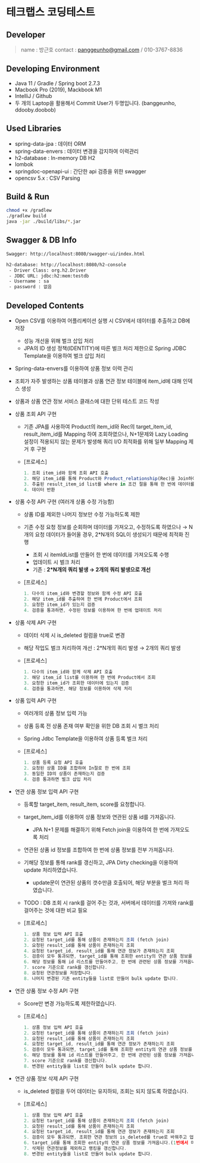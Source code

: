 # 테크랩스 코딩테스트

## Developer

> name : 방근호
contact : panggeunho@gmail.com / 010-3767-8836
>

## Developing Environment

- Java 11 / Gradle / Spring boot 2.7.3
- Macbook Pro (2019), Mackbook M1
- IntelliJ / Github
- 두 개의 Laptop을 활용해서 Commit User가 두명입니다. (banggeunho, ddooby.doobob)

## Used Libraries

- spring-data-jpa : 데이터 ORM
- spring-data-envers : 데이터 변경을 감지하여 이력관리
- h2-database : In-memory DB H2
- lombok
- springdoc-openapi-ui : 간단한 api 검증을 위한 swagger
- opencsv 5.x : CSV Parsing

## Build & Run

```bash
chmod +x /gradlew
./gradlew build
java -jar ./build/libs/*.jar
```

## Swagger & DB Info

```bash
Swagger: http://localhost:8080/swagger-ui/index.html

h2-database: http://localhost:8080/h2-console
 - Driver Class: org.h2.Driver
 - JDBC URL: jdbc:h2:mem:testdb
 - Username : sa
 - password : 없음
```

## Developed Contents

- Open CSV를 이용하여 어플리케이션 실행 시 CSV에서 데이터를 추출하고 DB에 저장
    - 성능 개선을 위해 벌크 삽입 처리
    - JPA의 ID 생성 정책(IDENTITY)에 따른 벌크 처리 제한으로 Spring JDBC Template을 이용하여 벌크 삽입 처리
- Spring-data-envers를 이용하여 상품 정보 이력 관리
- 조회가 자주 발생하는 상품 테이블과 상품 연관 정보 테이블에 item_id에 대해 인덱스 생성
- 상품과 상품 연관 정보 서비스 클래스에 대한 단위 테스트 코드 작성
- 상품 조회 API 구현
    - 기존 JPA를 사용하여 Product의 item_id와 Rec의 target_item_id, result_item_id를 Mapping 하여 조회하였으나, N+1문제와 Lazy Loading 설정이 적용되지 않는 문제가 발생해 쿼리 I/O 최적화를 위해 일부 Mapping 제거 후 구현
    - [프로세스]

        ```jsx
        1. 조회 item_id와 함께 조회 API 호출
        2. 해당 item_id를 통해 Product와 Product_relationship(Rec)을 Join하여 조회
        3. 추출된 result_item_id list를 where in 조건 절을 통해 한 번에 데이터를 조회
        4. 데이터 반환
        ```


- 상품 수정 API 구현 (여러개 상품 수정 가능함)
    - 상품 ID를 제외한 나머지 정보만 수정 가능하도록 제한
    - 기존 수정 요청 정보를 순회하며 데이터를 가져오고, 수정하도록 하였으나 → N개의 요청 데이터가 들어올 경우, 2*N개의 SQL이 생성되기 때문에 최적화 진행
        - 조회 시 itemIdList를 만들어 한 번에 데이터를 가져오도록 수행
        - 업데이트 시 벌크 처리
        - 기존 : **2*N개의 쿼리 발생 → 2개의 쿼리 발생으로 개선**
    - [프로세스]

        ```jsx
        1. 다수의 item_id와 변경할 정보와 함께 수정 API 호출
        2. 해당 item_id를 추출하여 한 번에 Product에서 조회
        3. 요청한 item_id가 있는지 검증
        4. 검증을 통과하면, 수정된 정보를 이용하여 한 번에 업데이트 처리
        ```


- 상품 삭제 API 구현
    - 데이터 삭제 시 is_deleted 컬럼을 true로 변경
    - 해당 작업도 벌크 처리하여 개선 : 2*N개의 쿼리 발생 → 2개의 쿼리 발생
    - [프로세스]

        ```jsx
        1. 다수의 item_id와 함께 삭제 API 호출
        2. 해당 item_id list를 이용하여 한 번에 Product에서 조회
        3. 요청한 item_id가 조회한 데이터에 있는지 검증
        4. 검증을 통과하면, 해당 정보를 이용하여 삭제 처리
        ```

- 상품 입력 API 구현
    - 여러개의 상품 정보 입력 가능
    - 상품 등록 전 상품 존재 여부 확인을 위한 DB 조회 시 벌크 처리
    - Spring Jdbc Template을 이용하여 상품 등록 벌크 처리
    - [프로세스]

        ```jsx
        1. 상품 등록 요청 API 호출
        2. 요청된 상품 ID를 조합하여 In절로 한 번에 조회
        3. 동일한 ID의 상품이 존재하는지 검증
        4. 검증 통과하면 벌크 삽입 처리 
        ```


- 연관 상품 정보 입력 API 구현
    - 등록할 target_item, result_item, score를 요청합니다.
    - target_item_id를 이용하여 상품 정보와 연관된 상품 id를 가져옵니다.
        - JPA N+1 문제를 해결하기 위해 Fetch join을 이용하여 한 번에 가져오도록 처리
    - 연관된 상품 id 정보를 조합하여 한 번에 상품 정보를 전부 가져옵니다.
    - 기해당 정보를 통해 rank를 갱신하고, JPA Dirty checking을 이용하여 update 처리하였습니다.
        - update문이 연관된 상품의 갯수만큼 호출되어, 해당 부분을 벌크 처리 하였습니다.
    - TODO : DB 조회 시 rank를 걸어 주는 것과, 서버에서 데이터를 가져와 rank를 걸어주는 것에 대한 비교 필요
    - [프로세스]

        ```jsx
        1. 상품 정보 입력 API 호출
        2. 요청된 target_id를 통해 상품이 존재하는지 조회 (fetch join)
        3. 요청된 result_id를 통해 상품이 존재하는지 조회
        4. 요청된 target_id, result_id를 통해 연관 정보가 존재하는지 조회
        5. 검증이 모두 통과되면, target_id를 통해 조회한 entity의 연관 상품 정보를 가져옵니다. (1번에서 미리 가져옴)
        6. 해당 정보를 통해 id 리스트를 만들어주고, 한 번에 관련된 상품 정보를 가져옵니다.
        7. score 기준으로 rank를 갱신합니다.
        8. 요청된 연관정보를 저장합니다.
        8. 나머지 변경된 기존 entity들을 list로 만들어 bulk update 합니다.
        ```


- 연관 상품 정보 수정 API 구현
    - Score만 변경 가능하도록 제한하였습니다.
    - [프로세스]

        ```jsx
        1. 상품 정보 입력 API 호출
        2. 요청된 target_id를 통해 상품이 존재하는지 조회 (fetch join)
        3. 요청된 result_id를 통해 상품이 존재하는지 조회
        4. 요청된 target_id, result_id를 통해 연관 정보가 존재하는지 조회
        5. 검증이 모두 통과되면, target_id를 통해 조회한 entity의 연관 상품 정보를 가져옵니다.(1번에서 미리 가져옴)
        6. 해당 정보를 통해 id 리스트를 만들어주고, 한 번에 관련된 상품 정보를 가져옵니다.
        7. score 기준으로 rank를 갱신합니다.
        8. 변경된 entity들을 list로 만들어 bulk update 합니다.
        ```


- 연관 상품 정보 삭제 API 구현
    - is_deleted 컬럼을 두어 데이터는 유지하되, 조회는 되지 않도록 하였습니다.
    - [프로세스]

        ```jsx
        1. 상품 정보 입력 API 호출
        2. 요청된 target_id를 통해 상품이 존재하는지 조회 (fetch join)
        3. 요청된 result_id를 통해 상품이 존재하는지 조회
        4. 요청된 target_id, result_id를 통해 연관 정보가 존재하는지 조회
        5. 검증이 모두 통과되면, 조회한 연관 정보의 is_deleted를 true로 바꿔주고 업데이트합니다.
        6. target_id를 통해 조회한 entity의 연관 상품 정보를 가져옵니다.(1번에서 미리 가져옴)
        7. 삭제된 연관정보를 제외하고 랭킹을 갱신합니다.
        8. 변경된 entity들을 list로 만들어 bulk update 합니다.
        ```